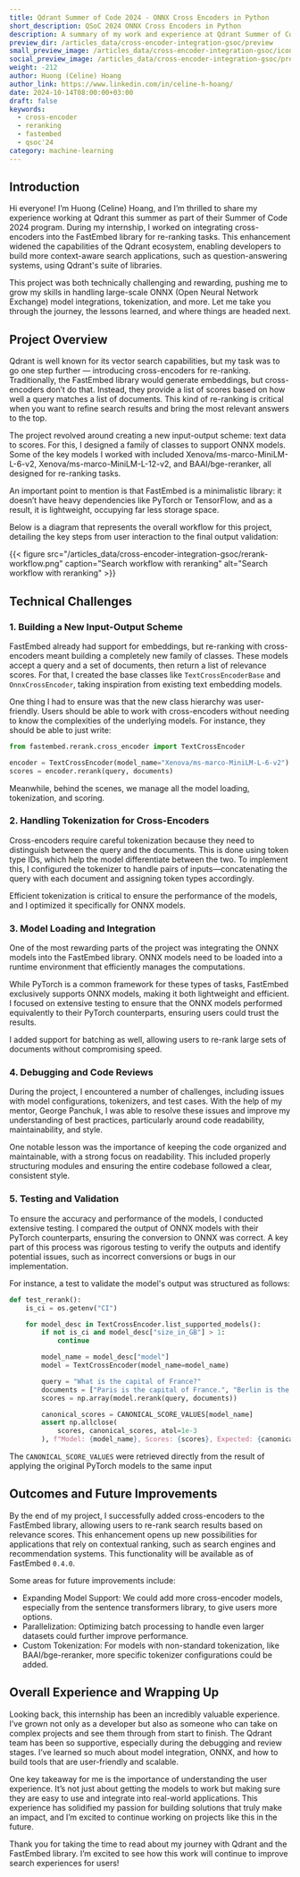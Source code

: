 ```yaml
---
title: Qdrant Summer of Code 2024 - ONNX Cross Encoders in Python
short_description: QSoC 2024 ONNX Cross Encoders in Python
description: A summary of my work and experience at Qdrant Summer of Code 2024.
preview_dir: /articles_data/cross-encoder-integration-gsoc/preview
small_preview_image: /articles_data/cross-encoder-integration-gsoc/icon.svg
social_preview_image: /articles_data/cross-encoder-integration-gsoc/preview/social_preview.jpg
weight: -212
author: Huong (Celine) Hoang
author_link: https://www.linkedin.com/in/celine-h-hoang/
date: 2024-10-14T08:00:00+03:00
draft: false
keywords:
  - cross-encoder
  - reranking
  - fastembed
  - qsoc'24
category: machine-learning
---
```


## Introduction

Hi everyone! I’m Huong (Celine) Hoang, and I’m thrilled to share my experience working at Qdrant this summer as part of their Summer of Code 2024 program. During my internship, I worked on integrating cross-encoders into the FastEmbed library for re-ranking tasks. This enhancement widened the capabilities of the Qdrant ecosystem, enabling developers to build more context-aware search applications, such as question-answering systems, using Qdrant's suite of libraries.

This project was both technically challenging and rewarding, pushing me to grow my skills in handling large-scale ONNX (Open Neural Network Exchange) model integrations, tokenization, and more. Let me take you through the journey, the lessons learned, and where things are headed next.

## Project Overview

Qdrant is well known for its vector search capabilities, but my task was to go one step further — introducing cross-encoders for re-ranking. Traditionally, the FastEmbed library would generate embeddings, but cross-encoders don’t do that. Instead, they provide a list of scores based on how well a query matches a list of documents. This kind of re-ranking is critical when you want to refine search results and bring the most relevant answers to the top.

The project revolved around creating a new input-output scheme: text data to scores. For this, I designed a family of classes to support ONNX models. Some of the key models I worked with included Xenova/ms-marco-MiniLM-L-6-v2, Xenova/ms-marco-MiniLM-L-12-v2, and BAAI/bge-reranker, all designed for re-ranking tasks.

An important point to mention is that FastEmbed is a minimalistic library: it doesn’t have heavy dependencies like PyTorch or TensorFlow, and as a result, it is lightweight, occupying far less storage space.

Below is a diagram that represents the overall workflow for this project, detailing the key steps from user interaction to the final output validation:

{{< figure src="/articles_data/cross-encoder-integration-gsoc/rerank-workflow.png" caption="Search workflow with reranking" alt="Search workflow with reranking" >}}

## Technical Challenges

### 1. Building a New Input-Output Scheme

FastEmbed already had support for embeddings, but re-ranking with cross-encoders meant building a completely new family of classes. These models accept a query and a set of documents, then return a list of relevance scores. For that, I created the base classes like `TextCrossEncoderBase` and `OnnxCrossEncoder`, taking inspiration from existing text embedding models.

One thing I had to ensure was that the new class hierarchy was user-friendly. Users should be able to work with cross-encoders without needing to know the complexities of the underlying models. For instance, they should be able to just write:

```python
from fastembed.rerank.cross_encoder import TextCrossEncoder

encoder = TextCrossEncoder(model_name="Xenova/ms-marco-MiniLM-L-6-v2")
scores = encoder.rerank(query, documents)
```

Meanwhile, behind the scenes, we manage all the model loading, tokenization, and scoring.

### 2. Handling Tokenization for Cross-Encoders

Cross-encoders require careful tokenization because they need to distinguish between the query and the documents. This is done using token type IDs, which help the model differentiate between the two. To implement this, I configured the tokenizer to handle pairs of inputs—concatenating the query with each document and assigning token types accordingly.

Efficient tokenization is critical to ensure the performance of the models, and I optimized it specifically for ONNX models.

### 3. Model Loading and Integration

One of the most rewarding parts of the project was integrating the ONNX models into the FastEmbed library. ONNX models need to be loaded into a runtime environment that efficiently manages the computations.

While PyTorch is a common framework for these types of tasks, FastEmbed exclusively supports ONNX models, making it both lightweight and efficient. I focused on extensive testing to ensure that the ONNX models performed equivalently to their PyTorch counterparts, ensuring users could trust the results.

I added support for batching as well, allowing users to re-rank large sets of documents without compromising speed.

### 4. Debugging and Code Reviews

During the project, I encountered a number of challenges, including issues with model configurations, tokenizers, and test cases. With the help of my mentor, George Panchuk, I was able to resolve these issues and improve my understanding of best practices, particularly around code readability, maintainability, and style.

One notable lesson was the importance of keeping the code organized and maintainable, with a strong focus on readability. This included properly structuring modules and ensuring the entire codebase followed a clear, consistent style.

### 5. Testing and Validation
To ensure the accuracy and performance of the models, I conducted extensive testing. I compared the output of ONNX models with their PyTorch counterparts, ensuring the conversion to ONNX was correct. A key part of this process was rigorous testing to verify the outputs and identify potential issues, such as incorrect conversions or bugs in our implementation.

For instance, a test to validate the model's output was structured as follows:
```python
def test_rerank():
    is_ci = os.getenv("CI")

    for model_desc in TextCrossEncoder.list_supported_models():
        if not is_ci and model_desc["size_in_GB"] > 1:
            continue

        model_name = model_desc["model"]
        model = TextCrossEncoder(model_name=model_name)

        query = "What is the capital of France?"
        documents = ["Paris is the capital of France.", "Berlin is the capital of Germany."]
        scores = np.array(model.rerank(query, documents))

        canonical_scores = CANONICAL_SCORE_VALUES[model_name]
        assert np.allclose(
            scores, canonical_scores, atol=1e-3
        ), f"Model: {model_name}, Scores: {scores}, Expected: {canonical_scores}"
```

The `CANONICAL_SCORE_VALUES` were retrieved directly from the result of applying the original PyTorch models to the same input

## Outcomes and Future Improvements

By the end of my project, I successfully added cross-encoders to the FastEmbed library, allowing users to re-rank search results based on relevance scores. This enhancement opens up new possibilities for applications that rely on contextual ranking, such as search engines and recommendation systems.
This functionality will be available as of FastEmbed `0.4.0`.

Some areas for future improvements include:
- Expanding Model Support: We could add more cross-encoder models, especially from the sentence transformers library, to give users more options.
- Parallelization: Optimizing batch processing to handle even larger datasets could further improve performance.
- Custom Tokenization: For models with non-standard tokenization, like BAAI/bge-reranker, more specific tokenizer configurations could be added.

## Overall Experience and Wrapping Up

Looking back, this internship has been an incredibly valuable experience. I’ve grown not only as a developer but also as someone who can take on complex projects and see them through from start to finish. The Qdrant team has been so supportive, especially during the debugging and review stages. I’ve learned so much about model integration, ONNX, and how to build tools that are user-friendly and scalable.

One key takeaway for me is the importance of understanding the user experience. It’s not just about getting the models to work but making sure they are easy to use and integrate into real-world applications. This experience has solidified my passion for building solutions that truly make an impact, and I’m excited to continue working on projects like this in the future.

Thank you for taking the time to read about my journey with Qdrant and the FastEmbed library. I’m excited to see how this work will continue to improve search experiences for users!
